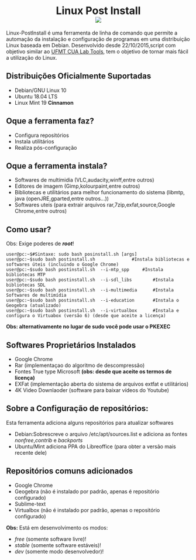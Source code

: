 <h1 align="center">
	Linux Post Install<br/>
	<a href="https://github.com/DanielOliveiraSouza/Linux-PostInstall/archive/v0.2.1.zip"><img src="https://img.shields.io/badge/Release-v0.2.1-green">
	</a>
</h1>

<p>
	Linux-PostInstall é uma ferramenta de linha de comando que permite a automação da instalação e configuração de programas em uma distribuição Linux baseada em Debian.
	Desenvolvido desde 22/10/2015,script com objetivo similar ao <a href="https://github.com/DanielOliveiraSouza/ufmt-cua-lab-tools"> UFMT CUA Lab Tools</a>, tem o  objetivo de tornar mais fácil a utilização do Linux.
</p>

Distribuições  Oficialmente Suportadas
----

<ul>
	<li>Debian/GNU Linux 10</li>
	<li>Ubuntu 18.04 LTS</li>
	<li>Linux Mint 19 <strong>Cinnamon</strong></li>
</ul>		

Oque a ferramenta faz?
---

<ul>
	<li>Configura repositórios</li>
	<li>Instala utilitários</li>
	<li>Realiza pós-configuração</li>
</ul> 

Oque a ferramenta instala?
---
<ul>
	<li>Softwares de multímidia (VLC,audacity,winff,entre outros)</li>
	<li>Editores de imagem (Gimp,kolourpaint,entre outros)</li>
	<li>Bibliotecas e utilitários para melhor funcionamento do sistema (libmtp, java (openJRE,gparted,entre outros...))</li>
	<li>Softwares  uteis (para extrair arquivos rar,7zip,exfat,source,Google Chrome,entre outros)</li>
</ul>


Como usar?
---
Obs: Exige poderes de ***root***!
```console
user@pc:~$#Sintaxe: sudo bash posinstall.sh [args]
user@pc:~$sudo bash postinstall.sh 				#Instala bibliotecas e softwares úteis (incluindo o Google Chrome)
user@pc:~$sudo bash postinstall.sh 	--i-mtp_spp		#Instala bibliotecas MTP
user@pc:~$sudo bash postinstall.sh 	--i-sdl_libs		#Instala bibliotecas SDL
user@pc:~$sudo bash postinstall.sh 	--i-multimedia		#Instala Softwares de multimídia
user@pc:~$sudo bash postinstall.sh 	--i-education		#Instala o Geogebra (atualizado)
user@pc:~$sudo bash postinstall.sh 	--i-virtualbox		#Instala e configura o Virtuabox (versão 6) (desde que aceite a licença)
```
<p>
	</pre>
	<strong>Obs: alternativamente no lugar de sudo você pode usar o PKEXEC</strong>
</p>

Softwares Proprietários Instalados
---
<ul>
	<li>Google Chrome</li>
	<li>Rar (implementaçao do algoritmo de descompressão)</li>
	<li>Fontes True type Microsoft <strong> (obs: desde que aceite os termos de licença)</strong></li>
	<li>EXFat (implementação aberta do sistema de arquivos extfat e utilitários)
	<li>4K Video Downlaoder (software para baixar vídeos do Youtube)</li>
</ul>

	

Sobre a Configuração de repositórios:
---
Esta ferramenta adiciona alguns repositórios para atualizar softwares
<ul>
	<li>Debian:Sobrescreve o arquivo /etc/apt/sources.list e adiciona as fontes <em>nonfree</em>,<em>contrib</em> e <em>backports</em></li>
	<li>Ubuntu/Mint  adiciona  PPA do Libreoffice (para obter a versão mais recente dele)
</ul>

Repositórios comuns adicionados
---
<ul>
	<li>Google Chrome</li>
	<li>Geogebra (não é instalado por padrão, apenas é repositório configurado)</li>
	<li>Sublime-text</li>
	<li>Virtualbox (não é instalado por padrão, apenas o repositório configurado)</li>
</ul>

<p>
<strong>Obs:</strong>  Está em desenvolvimento os modos:
<ul>
	<li><em>free</em>  (somente software livre)!</li>
	<li><em>stable</em> (somente software estáveis)!</li>
	<li><em>dev</em> (somente modo desenvolvedor)! </li>
</ul>
</p>